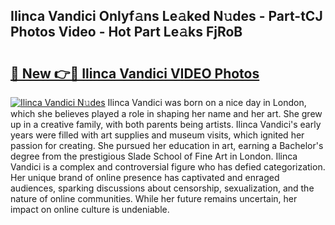 ## Ilinca Vandici Onlyf𝚊ns Le𝚊ked N𝚞des - Part-tCJ Photos Video - Hot Part Le𝚊ks FjRoB

# <h2><a href="http://ab88230.deff.icu/?id=Ilinca+Vandici">🔗 New 👉🔴 Ilinca Vandici VIDEO Photos</a></h2>

[![Ilinca Vandici N𝚞des](https://i.imgur.com/rIISA9y.gif)](http://ab88230.deff.icu/?id=Ilinca+Vandici)
Ilinca Vandici was born on a nice day in London, which she believes played a role in shaping her name and her art. She grew up in a creative family, with both parents being artists. Ilinca Vandici's early years were filled with art supplies and museum visits, which ignited her passion for creating. She pursued her education in art, earning a Bachelor's degree from the prestigious Slade School of Fine Art in London. Ilinca Vandici is a complex and controversial figure who has defied categorization. Her unique brand of online presence has captivated and enraged audiences, sparking discussions about censorship, sexualization, and the nature of online communities. While her future remains uncertain, her impact on online culture is undeniable.
